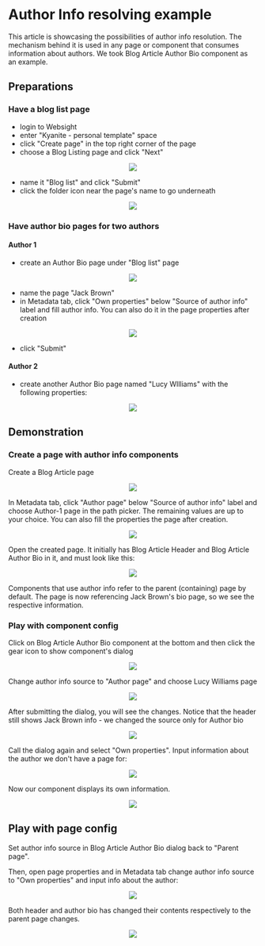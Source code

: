# Author Info resolving example

This article is showcasing the possibilities of author info resolution. 
The mechanism behind it is used in any page or component that consumes information about authors.
We took Blog Article Author Bio component as an example.

## Preparations

[comment]: <> ( TODO Provide readymade content for this example instead?)

###  Have a blog list page

* login to Websight
* enter "Kyanite - personal template" space
* click "Create page" in the top right corner of the page
* choose a Blog Listing page and click "Next"

<p align="center" width="100%">
    <img style="margin: 0 auto;" src="./authorinfo-example-bloglist-create.png">
</p>

* name it "Blog list" and click "Submit"
* click the folder icon near the page's name to go underneath

<p align="center" width="100%">
    <img style="margin: 0 auto;" src="./authorinfo-example-bloglist-enter.png">
</p>

###  Have author bio pages for two authors

#### Author 1

* create an Author Bio page under "Blog list" page

<p align="center" width="100%">
    <img style="margin: 0 auto;" src="./authorinfo-example-authorbiopage-1-create.png">
</p>

* name the page "Jack Brown"
* in Metadata tab, click "Own properties" below "Source of author info" label and fill author info. You can also do it in the page properties after creation
  
<p align="center" width="100%">
    <img style="margin: 0 auto;" src="./authorinfo-example-authorbiopage-1-metadata.png">
</p>

* click "Submit"

#### Author 2

* create another Author Bio page named "Lucy WIlliams" with the following properties:

<p align="center" width="100%">
    <img style="margin: 0 auto;" src="./authorinfo-example-authorbiopage-2-metadata.png">
</p>

## Demonstration

###  Create a page with author info components

Create a Blog Article page

<p align="center" width="100%">
    <img style="margin: 0 auto;" src="./authorinfo-example-blogarticlepage-create.png">
</p>

In Metadata tab, click "Author page" below "Source of author info" label and choose Author-1 page in the path picker.
The remaining values are up to your choice. You can also fill the properties the page after creation.

<p align="center" width="100%">
    <img style="margin: 0 auto;" src="./authorinfo-example-blogarticlepage-metadata.png">
</p>

Open the created page. It initially has Blog Article Header and Blog Article Author Bio in it, and must look like this:

<p align="center" width="100%">
    <img style="margin: 0 auto;" src="./authorinfo-example-blogarticlepage-view-initial.png">
</p>

Components that use author info refer to the parent (containing) page by default.
The page is now referencing Jack Brown's bio page, so we see the respective information.

###  Play with component config


Click on Blog Article Author Bio component at the bottom and then click the gear icon to show component's dialog

<p align="center" width="100%">
    <img style="margin: 0 auto;" src="./authorinfo-example-blogarticleauthorbio-component-click.png">
</p>

Change author info source to "Author page" and choose Lucy Williams page

<p align="center" width="100%">
    <img style="margin: 0 auto;" src="./authorinfo-example-blogarticleauthorbio-dialog-authorpage.png">
</p>

After submitting the dialog, you will see the changes. Notice that the header still shows Jack Brown info - we changed the source only for Author bio

<p align="center" width="100%">
    <img style="margin: 0 auto;" src="./authorinfo-example-blogarticleauthorbio-view-authorpage.png">
</p>

Call the dialog again and select "Own properties". Input information about the author we don't have a page for:

<p align="center" width="100%">
    <img style="margin: 0 auto;" src="./authorinfo-example-blogarticleauthorbio-dialog-ownproperties.png">
</p>

Now our component displays its own information.

<p align="center" width="100%">
    <img style="margin: 0 auto;" src="./authorinfo-example-blogarticleauthorbio-view-ownproperties.png">
</p>

## Play with page config

Set author info source in Blog Article Author Bio dialog back to "Parent page".

Then, open page properties and in Metadata tab change author info source to "Own properties" and input info about the author:

<p align="center" width="100%">
    <img style="margin: 0 auto;" src="./authorinfo-example-blogarticlepage-metadata-ownproperties.png">
</p>

Both header and author bio has changed their contents respectively to the parent page changes.

<p align="center" width="100%">
    <img style="margin: 0 auto;" src="./authorinfo-example-blogarticlepage-view-ownproperties.png">
</p>
